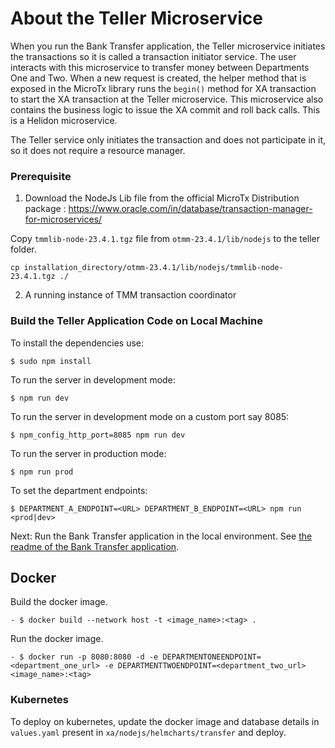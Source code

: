 # About the Teller Microservice

When you run the Bank Transfer application, the Teller microservice initiates the transactions so it is called a transaction initiator service. The user interacts with this microservice to transfer money between Departments One and Two. When a new request is created, the helper method that is exposed in the MicroTx library runs the `begin()` method for XA transaction to start the XA transaction at the Teller microservice. This microservice also contains the business logic to issue the XA commit and roll back calls. This is a Helidon microservice.

The Teller service only initiates the transaction and does not participate in it, so it does not require a resource manager.

### Prerequisite
1. Download the NodeJs Lib file from the official MicroTx Distribution package : https://www.oracle.com/in/database/transaction-manager-for-microservices/

Copy `tmmlib-node-23.4.1.tgz` file from `otmm-23.4.1/lib/nodejs` to the teller folder.

```
cp installation_directory/otmm-23.4.1/lib/nodejs/tmmlib-node-23.4.1.tgz ./
```

2. A running instance of TMM transaction coordinator

### Build the Teller Application Code on Local Machine
To install the dependencies use:

```
$ sudo npm install
```
To run the server in development mode:
```
$ npm run dev
```
To run the server in development mode on a custom port say 8085:
```
$ npm_config_http_port=8085 npm run dev
```

To run the server in production mode:
```
$ npm run prod
```
To set the department endpoints:
```
$ DEPARTMENT_A_ENDPOINT=<URL> DEPARTMENT_B_ENDPOINT=<URL> npm run <prod|dev>
```

Next: Run the Bank Transfer application in the local environment. See [the readme of the Bank Transfer application](../../readme.md#run-the-bank-transfer-application-to-transfer-an-amount).

## Docker
Build the docker image.
```
- $ docker build --network host -t <image_name>:<tag> .
```
Run the docker image.
```
- $ docker run -p 8080:8080 -d -e DEPARTMENTONEENDPOINT=<department_one_url> -e DEPARTMENTTWOENDPOINT=<department_two_url> <image_name>:<tag>
```

### Kubernetes
To deploy on kubernetes, update the docker image and database details in `values.yaml` present in `xa/nodejs/helmcharts/transfer` and deploy.